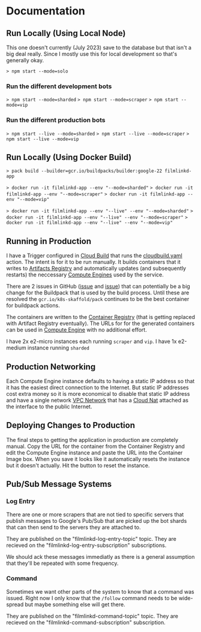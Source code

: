 # Documentation

## Run Locally (Using Local Node)

This one doesn't currently (July 2023) save to the database but that isn't a big deal really. Since
I mostly use this for local development so that's generally okay.

`> npm start --mode=solo`

### Run the different development bots

`> npm start --mode=sharded`
`> npm start --mode=scraper`
`> npm start --mode=vip`

### Run the different production bots

`> npm start --live --mode=sharded`
`> npm start --live --mode=scraper`
`> npm start --live --mode=vip`

## Run Locally (Using Docker Build)

`> pack build --builder=gcr.io/buildpacks/builder:google-22 filmlinkd-app`

`> docker run -it filmlinkd-app --env "--mode=sharded"`
`> docker run -it filmlinkd-app --env "--mode=scraper"`
`> docker run -it filmlinkd-app --env "--mode=vip"`

`> docker run -it filmlinkd-app --env "--live" --env "--mode=sharded"`
`> docker run -it filmlinkd-app --env "--live" --env "--mode=scraper"`
`> docker run -it filmlinkd-app --env "--live" --env "--mode=vip"`

## Running in Production

I have a Trigger configured in [Cloud Build](https://console.cloud.google.com/cloud-build/) that runs the [cloudbuild.yaml](https://github.com/jimlind/filmlinkd/blob/main/cloudbuild.yaml) action. The intent is for it to be run manually. It builds containers that it writes to [Artifacts Registry](https://console.cloud.google.com/artifacts) and automatically updates (and subsequently restarts) the neccessary [Compute Engines](https://console.cloud.google.com/compute/) used by the service.

There are 2 issues in GitHub ([issue](https://github.com/buildpacks/pack/issues/1579) and [issue](https://github.com/GoogleContainerTools/skaffold/issues/7146)) that can potentially be a big change for the Buildpack that is used by the build process. Until these are resolved the `gcr.io/k8s-skaffold/pack` continues to be the best container for buildpack actions.

The containers are written to the [Container Registry](https://console.cloud.google.com/gcr/) (that is
getting replaced with Artifact Registry eventually). The URLs for for the generated containers can be
used in [Compute Engine](https://console.cloud.google.com/compute/) with no additional effort.

I have 2x e2-micro instances each running `scraper` and `vip`.
I have 1x e2-medium instance running `sharded`

## Production Networking

Each Compute Engine instance defaults to having a static IP address so that it has the easiest direct
connection to the Internet. But static IP addresses cost extra money so it is more economical to
disable that static IP address and have a single network
[VPC Network](https://console.cloud.google.com/networking/) that has a
[Cloud Nat](https://console.cloud.google.com/net-services/nat/) attached as the interface to the public
Internet.

## Deploying Changes to Production

The final steps to getting the application in production are completely manual. Copy the URL for the
container from the Container Registry and edit the Compute Engine instance and paste the URL into the Container Image box. When you save it looks like it automatically resets the instance but it doesn't actually. Hit the button to reset the instance.

## Pub/Sub Message Systems

### Log Entry

There are one or more scrapers that are not tied to specific servers that publish messages to
Google's Pub/Sub that are picked up the bot shards that can then send to the servers they are
attached to.

They are published on the "filmlinkd-log-entry-topic" topic.
They are recieved on the "filmlinkd-log-entry-subscription" subscriptions.

We should ack these messages immediatly as there is a general assumption that they'll be repeated
with some frequency.

### Command

Sometimes we want other parts of the system to know that a command was issued. Right now I only know that the `/follow` command needs to be wide-spread but maybe something else will get there.

They are published on the "filmlinkd-command-topic" topic.
They are recieved on the "filmlinkd-command-subscription" subscription.
